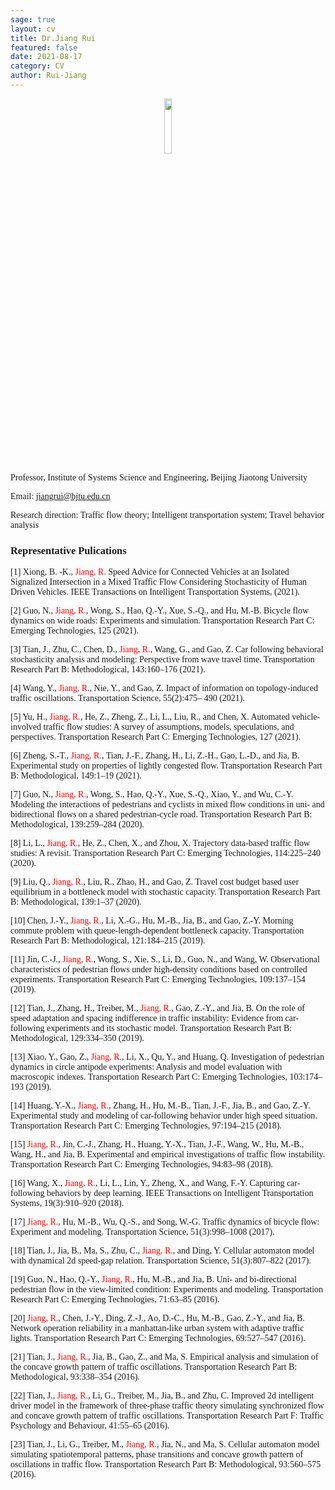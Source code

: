 ```yaml
---
sage: true
layout: cv
title: Dr.Jiang Rui
featured: false
date: 2021-08-17
category: CV
author: Rui-Jiang
---
```

<div class="container">
    <div class="row">
		<div class="col-md-2"></div>
        <center><div class="col-md-2"><center><img src="https://img-blog.csdnimg.cn/7fc6f3835544480d97345cc437420b30.jpg" width="15%" div align=center/ ></center></div></center>
    </div>
</div>

<font face="Times new Roman" siz>Professor, Institute of Systems Science and Engineering, Beijing Jiaotong University</font>

<font face="Times new Roman">Email: jiangrui@bjtu.edu.cn

<font face="Times new Roman">Research direction: Traffic flow theory; Intelligent transportation system; Travel behavior analysis

### <strong>Representative Pulications</strong>
[1]	Xiong, B. -K., <font color = red>Jiang, R.</font> Speed Advice for Connected Vehicles at an Isolated Signalized Intersection in a Mixed Traffic Flow Considering Stochasticity of Human Driven Vehicles. IEEE Transactions on Intelligent Transportation Systems, (2021).

[2]	Guo, N., <font color = red>Jiang, R.</font>, Wong, S., Hao, Q.-Y., Xue, S.-Q., and Hu, M.-B. Bicycle flow dynamics on wide roads: Experiments and simulation. Transportation Research Part C: Emerging Technologies, 125 (2021).

[3]	Tian, J., Zhu, C., Chen, D., <font color = red>Jiang, R.</font>, Wang, G., and Gao, Z. Car following behavioral stochasticity analysis and modeling: Perspective from wave travel time. Transportation Research Part B: Methodological, 143:160–176 (2021).

[4]	Wang, Y., <font color = red>Jiang, R.</font>, Nie, Y., and Gao, Z. Impact of information on topology-induced traffic oscillations. Transportation Science, 55(2):475– 490 (2021).

[5]	Yu, H., <font color = red>Jiang, R.</font>, He, Z., Zheng, Z., Li, L., Liu, R., and Chen, X. Automated vehicle-involved traffic flow studies: A survey of assumptions, models, speculations, and perspectives. Transportation Research Part C: Emerging Technologies, 127 (2021).

[6]	Zheng, S.-T., <font color = red>Jiang, R.</font>, Tian, J.-F., Zhang, H., Li, Z.-H., Gao, L.-D., and Jia, B. Experimental study on properties of lightly congested flow. Transportation Research Part B: Methodological, 149:1–19 (2021).

[7]	Guo, N., <font color = red>Jiang, R.</font>, Wong, S., Hao, Q.-Y., Xue, S.-Q., Xiao, Y., and Wu, C.-Y. Modeling the interactions of pedestrians and cyclists in mixed flow conditions in uni- and bidirectional flows on a shared pedestrian-cycle road. Transportation Research Part B: Methodological, 139:259–284 (2020). 

[8]	Li, L., <font color = red>Jiang, R.</font>, He, Z., Chen, X., and Zhou, X. Trajectory data-based traffic flow studies: A revisit. Transportation Research Part C: Emerging Technologies, 114:225–240 (2020).

[9]	Liu, Q., <font color = red>Jiang, R.</font>, Liu, R., Zhao, H., and Gao, Z. Travel cost budget based user equilibrium in a bottleneck model with stochastic capacity. Transportation Research Part B: Methodological, 139:1–37 (2020).

[10]	Chen, J.-Y., <font color = red>Jiang, R.</font>, Li, X.-G., Hu, M.-B., Jia, B., and Gao, Z.-Y. Morning commute problem with queue-length-dependent bottleneck capacity. Transportation Research Part B: Methodological, 121:184–215 (2019).

[11]	Jin, C.-J., <font color = red>Jiang, R.</font>, Wong, S., Xie, S., Li, D., Guo, N., and Wang, W. Observational characteristics of pedestrian flows under high-density conditions based on controlled experiments. Transportation Research Part C: Emerging Technologies, 109:137–154 (2019).

[12]	Tian, J., Zhang, H., Treiber, M., <font color = red>Jiang, R.</font>, Gao, Z.-Y., and Jia, B. On the role of speed adaptation and spacing indifference in traffic instability: Evidence from car-following experiments and its stochastic model. Transportation Research Part B: Methodological, 129:334–350 (2019).

[13]	Xiao, Y., Gao, Z., <font color = red>Jiang, R.</font>, Li, X., Qu, Y., and Huang, Q. Investigation of pedestrian dynamics in circle antipode experiments: Analysis and model evaluation with macroscopic indexes. Transportation Research Part C: Emerging Technologies, 103:174–193 (2019).

[14]	Huang, Y.-X., <font color = red>Jiang, R.</font>, Zhang, H., Hu, M.-B., Tian, J.-F., Jia, B., and Gao, Z.-Y. Experimental study and modeling of car-following behavior under high speed situation. Transportation Research Part C: Emerging Technologies, 97:194–215 (2018).

[15]	<font color = red>Jiang, R.</font>, Jin, C.-J., Zhang, H., Huang, Y.-X., Tian, J.-F., Wang, W., Hu, M.-B., Wang, H., and Jia, B. Experimental and empirical investigations of traffic flow instability. Transportation Research Part C: Emerging Technologies, 94:83–98 (2018).

[16]	Wang, X., <font color = red>Jiang, R.</font>, Li, L., Lin, Y., Zheng, X., and Wang, F.-Y. Capturing car-following behaviors by deep learning. IEEE Transactions on Intelligent Transportation Systems, 19(3):910–920 (2018).

[17]	<font color = red>Jiang, R.</font>, Hu, M.-B., Wu, Q.-S., and Song, W.-G. Traffic dynamics of bicycle flow: Experiment and modeling. Transportation Science, 51(3):998–1008 (2017).

[18]	Tian, J., Jia, B., Ma, S., Zhu, C., <font color = red>Jiang, R.</font>, and Ding, Y. Cellular automaton model with dynamical 2d speed-gap relation. Transportation Science, 51(3):807–822 (2017).

[19]	Guo, N., Hao, Q.-Y., <font color = red>Jiang, R.</font>, Hu, M.-B., and Jia, B. Uni- and bi-directional pedestrian flow in the view-limited condition: Experiments and modeling. Transportation Research Part C: Emerging Technologies, 71:63–85 (2016).

[20]	<font color = red>Jiang, R.</font>, Chen, J.-Y., Ding, Z.-J., Ao, D.-C., Hu, M.-B., Gao, Z.-Y., and Jia, B. Network operation reliability in a manhattan-like urban system with adaptive traffic lights. Transportation Research Part C: Emerging Technologies, 69:527–547 (2016).

[21]	Tian, J., <font color = red>Jiang, R.</font>, Jia, B., Gao, Z., and Ma, S. Empirical analysis and simulation of the concave growth pattern of traffic oscillations. Transportation Research Part B: Methodological, 93:338–354 (2016).

[22]	Tian, J., <font color = red>Jiang, R.</font>, Li, G., Treiber, M., Jia, B., and Zhu, C. Improved 2d intelligent driver model in the framework of three-phase traffic theory simulating synchronized flow and concave growth pattern of traffic oscillations. Transportation Research Part F: Traffic Psychology and Behaviour, 41:55–65 (2016).

[23]	Tian, J., Li, G., Treiber, M., <font color = red>Jiang, R.</font>, Jia, N., and Ma, S. Cellular automaton model simulating spatiotemporal patterns, phase transitions and concave growth pattern of oscillations in traffic flow. Transportation Research Part B: Methodological, 93:560–575 (2016).

	

